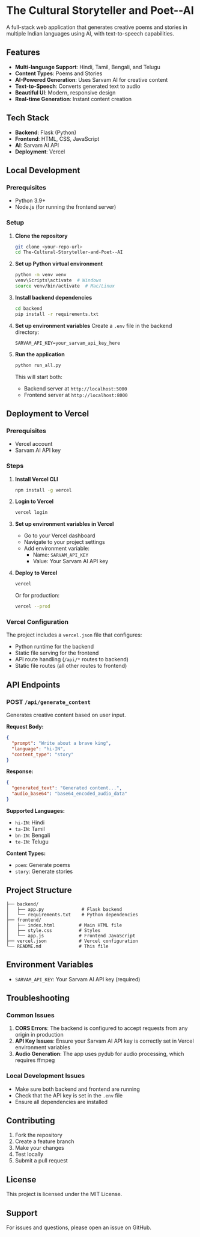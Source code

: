 # The Cultural Storyteller and Poet--AI

A full-stack web application that generates creative poems and stories in multiple Indian languages using AI, with text-to-speech capabilities.

## Features

- **Multi-language Support**: Hindi, Tamil, Bengali, and Telugu
- **Content Types**: Poems and Stories
- **AI-Powered Generation**: Uses Sarvam AI for creative content
- **Text-to-Speech**: Converts generated text to audio
- **Beautiful UI**: Modern, responsive design
- **Real-time Generation**: Instant content creation

## Tech Stack

- **Backend**: Flask (Python)
- **Frontend**: HTML, CSS, JavaScript
- **AI**: Sarvam AI API
- **Deployment**: Vercel

## Local Development

### Prerequisites

- Python 3.9+
- Node.js (for running the frontend server)

### Setup

1. **Clone the repository**
   ```bash
   git clone <your-repo-url>
   cd The-Cultural-Storyteller-and-Poet--AI
   ```

2. **Set up Python virtual environment**
   ```bash
   python -m venv venv
   venv\Scripts\activate  # Windows
   source venv/bin/activate  # Mac/Linux
   ```

3. **Install backend dependencies**
   ```bash
   cd backend
   pip install -r requirements.txt
   ```

4. **Set up environment variables**
   Create a `.env` file in the backend directory:
   ```
   SARVAM_API_KEY=your_sarvam_api_key_here
   ```

5. **Run the application**
   ```bash
   python run_all.py
   ```

   This will start both:
   - Backend server at `http://localhost:5000`
   - Frontend server at `http://localhost:8000`

## Deployment to Vercel

### Prerequisites

- Vercel account
- Sarvam AI API key

### Steps

1. **Install Vercel CLI**
   ```bash
   npm install -g vercel
   ```

2. **Login to Vercel**
   ```bash
   vercel login
   ```

3. **Set up environment variables in Vercel**
   - Go to your Vercel dashboard
   - Navigate to your project settings
   - Add environment variable:
     - Name: `SARVAM_API_KEY`
     - Value: Your Sarvam AI API key

4. **Deploy to Vercel**
   ```bash
   vercel
   ```

   Or for production:
   ```bash
   vercel --prod
   ```

### Vercel Configuration

The project includes a `vercel.json` file that configures:
- Python runtime for the backend
- Static file serving for the frontend
- API route handling (`/api/*` routes to backend)
- Static file routes (all other routes to frontend)

## API Endpoints

### POST `/api/generate_content`

Generates creative content based on user input.

**Request Body:**
```json
{
  "prompt": "Write about a brave king",
  "language": "hi-IN",
  "content_type": "story"
}
```

**Response:**
```json
{
  "generated_text": "Generated content...",
  "audio_base64": "base64_encoded_audio_data"
}
```

**Supported Languages:**
- `hi-IN`: Hindi
- `ta-IN`: Tamil
- `bn-IN`: Bengali
- `te-IN`: Telugu

**Content Types:**
- `poem`: Generate poems
- `story`: Generate stories

## Project Structure

```
├── backend/
│   ├── app.py              # Flask backend
│   └── requirements.txt    # Python dependencies
├── frontend/
│   ├── index.html         # Main HTML file
│   ├── style.css          # Styles
│   └── app.js             # Frontend JavaScript
├── vercel.json            # Vercel configuration
└── README.md              # This file
```

## Environment Variables

- `SARVAM_API_KEY`: Your Sarvam AI API key (required)

## Troubleshooting

### Common Issues

1. **CORS Errors**: The backend is configured to accept requests from any origin in production
2. **API Key Issues**: Ensure your Sarvam AI API key is correctly set in Vercel environment variables
3. **Audio Generation**: The app uses pydub for audio processing, which requires ffmpeg

### Local Development Issues

- Make sure both backend and frontend are running
- Check that the API key is set in the `.env` file
- Ensure all dependencies are installed

## Contributing

1. Fork the repository
2. Create a feature branch
3. Make your changes
4. Test locally
5. Submit a pull request

## License

This project is licensed under the MIT License.

## Support

For issues and questions, please open an issue on GitHub. 